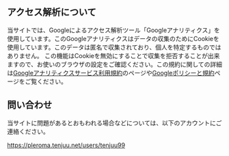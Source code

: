 <!--
title: プライバシーポリシー
url: /privacy_policy
index: false
-->

## アクセス解析について

当サイトでは、Googleによるアクセス解析ツール「Googleアナリティクス」を使用しています。このGoogleアナリティクスはデータの収集のためにCookieを使用しています。このデータは匿名で収集されており、個人を特定するものではありません。
この機能はCookieを無効にすることで収集を拒否することが出来ますので、お使いのブラウザの設定をご確認ください。この規約に関しての詳細は[Googleアナリティクスサービス利用規約](https://marketingplatform.google.com/about/analytics/terms/jp/)のページや[Googleポリシーと規約](https://policies.google.com/technologies/ads?gl=jp)ページをご覧ください。

## 問い合わせ

当サイトに問題があるとおもわれる場合などについては、以下のアカウントにご連絡ください。

https://pleroma.tenjuu.net/users/tenjuu99

